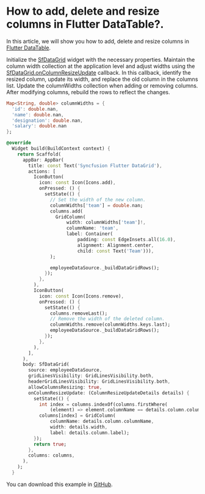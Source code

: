 # How to add, delete and resize columns in Flutter DataTable?.

In this article, we will show you how to add, delete and resize columns in [Flutter DataTable](https://www.syncfusion.com/flutter-widgets/flutter-datagrid).

Initialize the [SfDataGrid](https://pub.dev/documentation/syncfusion_flutter_datagrid/latest/datagrid/SfDataGrid-class.html) widget with the necessary properties. Maintain the column width collection at the application level and adjust widths using the [SfDataGrid.onColumnResizeUpdate](https://pub.dev/documentation/syncfusion_flutter_datagrid/latest/datagrid/SfDataGrid/onColumnResizeUpdate.html) callback. In this callback, identify the resized column, update its width, and replace the old column in the columns list. Update the columnWidths collection when adding or removing columns. After modifying columns, rebuild the rows to reflect the changes.

```dart
Map<String, double> columnWidths = {
  'id': double.nan,
  'name': double.nan,
  'designation': double.nan,
  'salary': double.nan
};

@override
  Widget build(BuildContext context) {
    return Scaffold(
      appBar: AppBar(
        title: const Text('Syncfusion Flutter DataGrid'),
        actions: [
          IconButton(
            icon: const Icon(Icons.add),
            onPressed: () {
              setState(() {
                // Set the width of the new column.
                columnWidths['team'] = double.nan;
                columns.add(
                  GridColumn(
                      width: columnWidths['team']!,
                      columnName: 'team',
                      label: Container(
                          padding: const EdgeInsets.all(16.0),
                          alignment: Alignment.center,
                          child: const Text('Team'))),
                );

                employeeDataSource._buildDataGridRows();
              });
            },
          ),
          IconButton(
            icon: const Icon(Icons.remove),
            onPressed: () {
              setState(() {
                columns.removeLast();
                // Remove the width of the deleted column.
                columnWidths.remove(columnWidths.keys.last);
                employeeDataSource._buildDataGridRows();
              });
            },
          ),
        ],
      ),
      body: SfDataGrid(
        source: employeeDataSource,
        gridLinesVisibility: GridLinesVisibility.both,
        headerGridLinesVisibility: GridLinesVisibility.both,
        allowColumnsResizing: true,
        onColumnResizeUpdate: (ColumnResizeUpdateDetails details) {
          setState(() {
            int index = columns.indexOf(columns.firstWhere(
                (element) => element.columnName == details.column.columnName));
            columns[index] = GridColumn(
                columnName: details.column.columnName,
                width: details.width,
                label: details.column.label);
          });
          return true;
        },
        columns: columns,
      ),
    );
  }
```

You can download this example in [GitHub](https://github.com/SyncfusionExamples/How-to-add-delete-and-resize-columns-in-Flutter-DataTable).